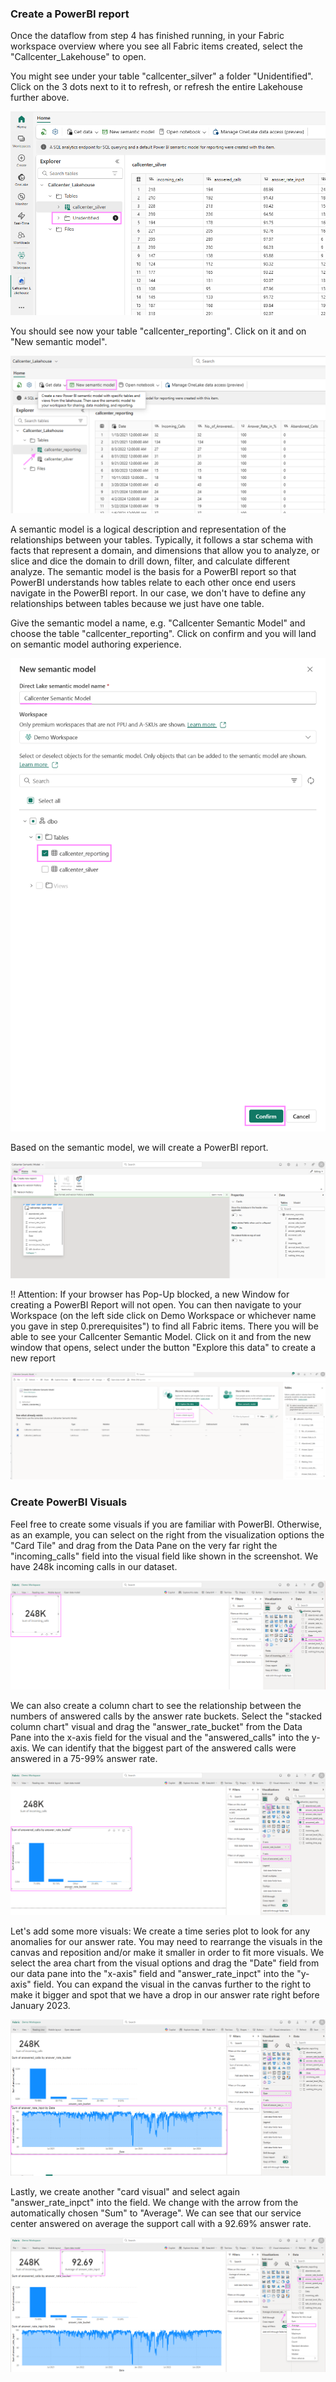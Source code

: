 ### Create a PowerBI report 

Once the dataflow from step 4 has finished running, in your Fabric workspace overview where you see all Fabric items created, select the "Callcenter_Lakehouse" to open.

You might see under your table "callcenter_silver" a folder "Unidentified". Click on the 3 dots next to it to refresh, or refresh the entire Lakehouse further above.

![alt text](media/10PBI1.png)


You should see now your table "callcenter_reporting". Click on it and on "New semantic model".

![alt text](media/10PBI1a.png)


A semantic model is a logical description and representation of the relationships between your tables. Typically, it follows a star schema with facts that represent a domain, and dimensions that allow you to analyze, or slice and dice the domain to drill down, filter, and calculate different analyze. The semantic model is the basis for a PowerBI report so that PowerBI understands how tables relate to each other once end users navigate in the PowerBI report. In our case, we don't have to define any relationships between tables because we just have one table. 

Give the semantic model a name, e.g. "Callcenter Semantic Model" and choose the table "callcenter_reporting". Click on confirm and you will land on semantic model authoring experience.  

![alt text](media/10PBI3.png)


Based on the semantic model, we will create a PowerBI report.

![alt text](media/10PBI4b.png)



!! Attention: If your browser has Pop-Up blocked, a new Window for creating a PowerBI Report will not open. You can then navigate to your Workspace (on the left side click on Demo Workspace or whichever name you gave in step 0.prerequisites") to find all Fabric items. There you will be able to see your Callcenter Semantic Model. Click on it and from the new window that opens, select under the button "Explore this data" to create a new report

![alt text](media/10PBI4.png)


### Create PowerBI Visuals

Feel free to create some visuals if you are familiar with PowerBI. Otherwise, as an example, you can select on the right from the visualization options the "Card Tile" and drag from the Data Pane on the very far right the "incoming_calls" field into the visual field like shown in the screenshot. We have 248k incoming calls in our dataset.

![alt text](media/10PBI5.png)


We can also create a column chart to see the relationship between the numbers of answered calls by the answer rate buckets. Select the "stacked column chart" visual and drag the "answer_rate_bucket" from the Data Pane into the x-axis field for the visual and the "answered_calls" into the y-axis. We can identify that the biggest part of the answered calls were answered in a 75-99% answer rate.

![alt text](media/10PBI6.png)


Let's add some more visuals: 
We create a time series plot to look for any anomalies for our answer rate. You may need to rearrange the visuals in the canvas and reposition and/or make it smaller in order to fit more visuals. We select the area chart from the visual options and drag the "Date" field from our data pane into the "x-axis" field and "answer_rate_inpct" into the "y-axis" field. You can expand the visual in the canvas further to the right to make it bigger and spot that we have a drop in our answer rate right before January 2023.

![alt text](media/10PBI7.png)


Lastly, we create another "card visual" and select again "answer_rate_inpct" into the field. We change with the arrow from the automatically chosen "Sum" to "Average". We can see that our service center answered on average the support call with a 92.69% answer rate.

![alt text](media/10PBI8.png)
